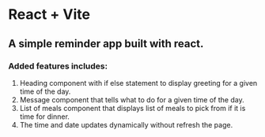 # React + Vite

## A simple reminder app built with react. 

### Added features includes: 
1. Heading component with if else statement to display greeting for a given time of the day.
2. Message component that tells what to do for a given time of the day.
3. List of meals component that displays list of meals to pick from if it is time for dinner.
4. The time and date updates dynamically without refresh the page.